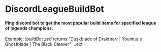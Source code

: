 # DiscordLeagueBuildBot
#### Ping discord bot to get the most popular build items for specified league of legends champions.
Example: *!buildBot zed* returns "Duskblade of Draktharr | Youmuu's Ghostblade | The Black Cleaver" ...ect
